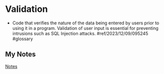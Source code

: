 # Validation
- Code that verifies the nature of the data being entered by users prior to using it in a program. Validation of user input is essential for preventing intrusions such as SQL Injection attacks. #ref/2023/12/09/095245 #glossary 
## My Notes
[Notes](mynotes/validation-notes.md)
